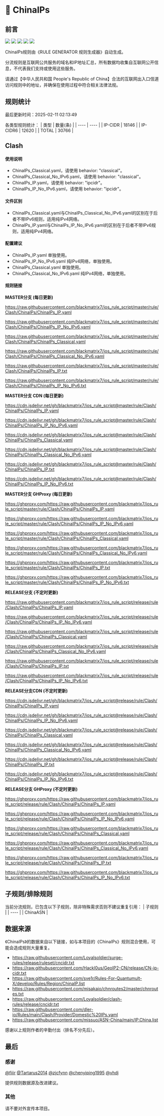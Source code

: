 # 🧸 ChinaIPs

## 前言

![](https://shields.io/badge/-移除重复规则-ff69b4) ![](https://shields.io/badge/-DOMAIN与DOMAIN--SUFFIX合并-green) ![](https://shields.io/badge/-DOMAIN--SUFFIX间合并-critical) ![](https://shields.io/badge/-DOMAIN--SUFFIX与DOMAIN--KEYWORD合并-blue) ![](https://shields.io/badge/-Clash定制化规则-7cd1e3) 

ChinaIPs规则由《RULE GENERATOR 规则生成器》自动生成。

分流规则是互联网公共服务的域名和IP地址汇总，所有数据均收集自互联网公开信息，不代表我们支持或使用这些服务。

请通过【中华人民共和国 People's Republic of China】合法的互联网出入口信道访问规则中的地址，并确保在使用过程中符合相关法律法规。

## 规则统计

最后更新时间：2025-02-11 02:13:49

各类型规则统计：
| 类型 | 数量(条)  | 
| ---- | ----  |
| IP-CIDR | 18146  | 
| IP-CIDR6 | 12620  | 
| TOTAL | 30766  | 


## Clash 

#### 使用说明
- ChinaIPs_Classical.yaml，请使用 behavior: "classical"。
- ChinaIPs_Classical_No_IPv6.yaml，请使用 behavior: "classical"。
- ChinaIPs_IP.yaml，请使用 behavior: "ipcidr"。
- ChinaIPs_IP_No_IPv6.yaml，请使用 behavior: "ipcidr"。

#### 文件区别
- ChinaIPs_Classical.yaml与ChinaIPs_Classical_No_IPv6.yaml的区别在于后者不带IPv6规则，适用纯IPv4网络。
- ChinaIPs_IP.yaml与ChinaIPs_IP_No_IPv6.yaml的区别在于后者不带IPv6规则，适用纯IPv4网络。

#### 配置建议
- ChinaIPs_IP.yaml 单独使用。
- ChinaIPs_IP_No_IPv6.yaml 纯IPv4网络，单独使用。
- ChinaIPs_Classical.yaml 单独使用。
- ChinaIPs_Classical_No_IPv6.yaml 纯IPv4网络，单独使用。

#### 规则链接
**MASTER分支 (每日更新)**

https://raw.githubusercontent.com/blackmatrix7/ios_rule_script/master/rule/Clash/ChinaIPs/ChinaIPs_IP.yaml

https://raw.githubusercontent.com/blackmatrix7/ios_rule_script/master/rule/Clash/ChinaIPs/ChinaIPs_IP_No_IPv6.yaml

https://raw.githubusercontent.com/blackmatrix7/ios_rule_script/master/rule/Clash/ChinaIPs/ChinaIPs_Classical.yaml

https://raw.githubusercontent.com/blackmatrix7/ios_rule_script/master/rule/Clash/ChinaIPs/ChinaIPs_Classical_No_IPv6.yaml

https://raw.githubusercontent.com/blackmatrix7/ios_rule_script/master/rule/Clash/ChinaIPs/ChinaIPs_IP.txt

https://raw.githubusercontent.com/blackmatrix7/ios_rule_script/master/rule/Clash/ChinaIPs/ChinaIPs_IP_No_IPv6.txt

**MASTER分支 CDN (每日更新)**

https://cdn.jsdelivr.net/gh/blackmatrix7/ios_rule_script@master/rule/Clash/ChinaIPs/ChinaIPs_IP.yaml

https://cdn.jsdelivr.net/gh/blackmatrix7/ios_rule_script@master/rule/Clash/ChinaIPs/ChinaIPs_IP_No_IPv6.yaml

https://cdn.jsdelivr.net/gh/blackmatrix7/ios_rule_script@master/rule/Clash/ChinaIPs/ChinaIPs_Classical.yaml

https://cdn.jsdelivr.net/gh/blackmatrix7/ios_rule_script@master/rule/Clash/ChinaIPs/ChinaIPs_Classical_No_IPv6.yaml

https://cdn.jsdelivr.net/gh/blackmatrix7/ios_rule_script@master/rule/Clash/ChinaIPs/ChinaIPs_IP.txt

https://cdn.jsdelivr.net/gh/blackmatrix7/ios_rule_script@master/rule/Clash/ChinaIPs/ChinaIPs_IP_No_IPv6.txt

**MASTER分支 GHProxy (每日更新)**

https://ghproxy.com/https://raw.githubusercontent.com/blackmatrix7/ios_rule_script/master/rule/Clash/ChinaIPs/ChinaIPs_IP.yaml

https://ghproxy.com/https://raw.githubusercontent.com/blackmatrix7/ios_rule_script/master/rule/Clash/ChinaIPs/ChinaIPs_IP_No_IPv6.yaml

https://ghproxy.com/https://raw.githubusercontent.com/blackmatrix7/ios_rule_script/master/rule/Clash/ChinaIPs/ChinaIPs_Classical.yaml

https://ghproxy.com/https://raw.githubusercontent.com/blackmatrix7/ios_rule_script/master/rule/Clash/ChinaIPs/ChinaIPs_Classical_No_IPv6.yaml

https://ghproxy.com/https://raw.githubusercontent.com/blackmatrix7/ios_rule_script/master/rule/Clash/ChinaIPs/ChinaIPs_IP.txt

https://ghproxy.com/https://raw.githubusercontent.com/blackmatrix7/ios_rule_script/master/rule/Clash/ChinaIPs/ChinaIPs_IP_No_IPv6.txt

**RELEASE分支 (不定时更新)**

https://raw.githubusercontent.com/blackmatrix7/ios_rule_script/release/rule/Clash/ChinaIPs/ChinaIPs_IP.yaml

https://raw.githubusercontent.com/blackmatrix7/ios_rule_script/release/rule/Clash/ChinaIPs/ChinaIPs_IP_No_IPv6.yaml

https://raw.githubusercontent.com/blackmatrix7/ios_rule_script/release/rule/Clash/ChinaIPs/ChinaIPs_Classical.yaml

https://raw.githubusercontent.com/blackmatrix7/ios_rule_script/release/rule/Clash/ChinaIPs/ChinaIPs_Classical_No_IPv6.yaml

https://raw.githubusercontent.com/blackmatrix7/ios_rule_script/release/rule/Clash/ChinaIPs/ChinaIPs_IP.txt

https://raw.githubusercontent.com/blackmatrix7/ios_rule_script/release/rule/Clash/ChinaIPs/ChinaIPs_IP_No_IPv6.txt

**RELEASE分支CDN (不定时更新)**

https://cdn.jsdelivr.net/gh/blackmatrix7/ios_rule_script@release/rule/Clash/ChinaIPs/ChinaIPs_IP.yaml

https://cdn.jsdelivr.net/gh/blackmatrix7/ios_rule_script@release/rule/Clash/ChinaIPs/ChinaIPs_IP_No_IPv6.yaml

https://cdn.jsdelivr.net/gh/blackmatrix7/ios_rule_script@release/rule/Clash/ChinaIPs/ChinaIPs_Classical.yaml

https://cdn.jsdelivr.net/gh/blackmatrix7/ios_rule_script@release/rule/Clash/ChinaIPs/ChinaIPs_Classical_No_IPv6.yaml

https://cdn.jsdelivr.net/gh/blackmatrix7/ios_rule_script@release/rule/Clash/ChinaIPs/ChinaIPs_IP.txt

https://cdn.jsdelivr.net/gh/blackmatrix7/ios_rule_script@release/rule/Clash/ChinaIPs/ChinaIPs_IP_No_IPv6.txt

**RELEASE分支 GHProxy (不定时更新)**

https://ghproxy.com/https://raw.githubusercontent.com/blackmatrix7/ios_rule_script/release/rule/Clash/ChinaIPs/ChinaIPs_IP.yaml

https://ghproxy.com/https://raw.githubusercontent.com/blackmatrix7/ios_rule_script/release/rule/Clash/ChinaIPs/ChinaIPs_IP_No_IPv6.yaml

https://ghproxy.com/https://raw.githubusercontent.com/blackmatrix7/ios_rule_script/release/rule/Clash/ChinaIPs/ChinaIPs_Classical.yaml

https://ghproxy.com/https://raw.githubusercontent.com/blackmatrix7/ios_rule_script/release/rule/Clash/ChinaIPs/ChinaIPs_Classical_No_IPv6.yaml

https://ghproxy.com/https://raw.githubusercontent.com/blackmatrix7/ios_rule_script/release/rule/Clash/ChinaIPs/ChinaIPs_IP.txt

https://ghproxy.com/https://raw.githubusercontent.com/blackmatrix7/ios_rule_script/release/rule/Clash/ChinaIPs/ChinaIPs_IP_No_IPv6.txt

## 子规则/排除规则

当前分流规则，已包含以下子规则，除非特殊需求否则不建议重复引用：
| 子规则  | 
| ----  |
| ChinaASN  | 


## 数据来源

《ChinaIPs》的数据来自以下链接，如与本项目的《ChinaIPs》规则混合使用，可能会造成规则大量重复。

- https://raw.githubusercontent.com/Loyalsoldier/surge-rules/release/ruleset/cncidr.txt
- https://raw.githubusercontent.com/Hackl0us/GeoIP2-CN/release/CN-ip-cidr.txt
- https://raw.githubusercontent.com/sve1r/Rules-For-Quantumult-X/develop/Rules/Region/ChinaIP.list
- https://raw.githubusercontent.com/misakaio/chnroutes2/master/chnroutes.txt
- https://raw.githubusercontent.com/Loyalsoldier/clash-rules/release/cncidr.txt
- https://raw.githubusercontent.com/dler-io/Rules/main/Clash/Provider/Domestic%20IPs.yaml
- https://raw.githubusercontent.com/missuo/ASN-China/main/IP.China.list


感谢以上规则作者的辛勤付出（排名不分先后）。

## 最后

### 感谢

[@fiiir](https://github.com/fiiir) [@Tartarus2014](https://github.com/Tartarus2014) [@zjcfynn](https://github.com/zjcfynn) [@chenyiping1995](https://github.com/chenyiping1995) [@vhdj](https://github.com/vhdj)

提供规则数据源及改进建议。

### 其他

请不要对外宣传本项目。